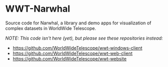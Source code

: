 # WWT-Narwhal
Source code for Narwhal, a library and demo apps for visualization of complex datasets in WorldWide Telescope.

_NOTE: This code isn't here (yet), but please see these repositories instead:_

* https://github.com/WorldWideTelescope/wwt-windows-client
* https://github.com/WorldWideTelescope/wwt-web-client
* https://github.com/WorldWideTelescope/wwt-website

